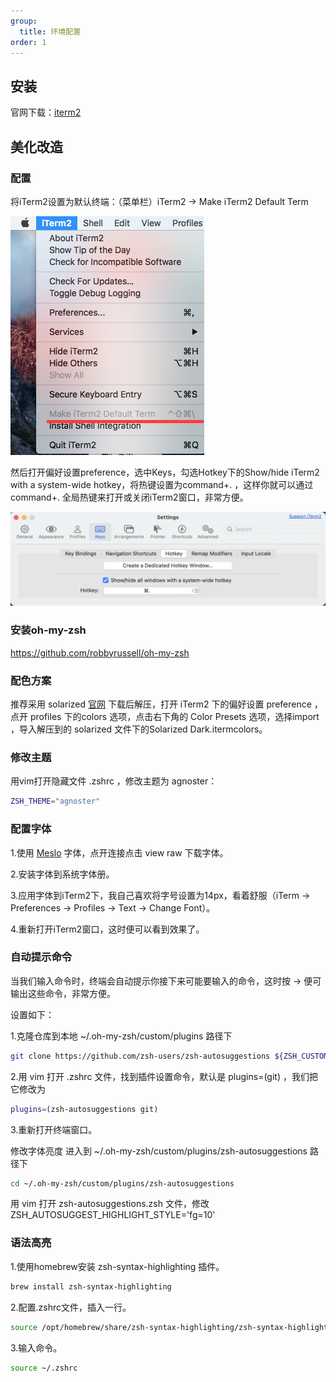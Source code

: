 ```yaml
---
group:
  title: 环境配置
order: 1
---
```


## 安装

官网下载：[iterm2](https://iterm2.com/)


## 美化改造

### 配置

将iTerm2设置为默认终端：（菜单栏）iTerm2 -> Make iTerm2 Default Term

![alt text](../assets/images/iterm2-1.png)

然后打开偏好设置preference，选中Keys，勾选Hotkey下的Show/hide iTerm2 with a system-wide hotkey，将热键设置为command+. ，这样你就可以通过command+. 全局热键来打开或关闭iTerm2窗口，非常方便。

![alt text](../assets/images/iterm2-2.png)


### 安装oh-my-zsh

https://github.com/robbyrussell/oh-my-zsh


### 配色方案

推荐采用 solarized [官网](https://ethanschoonover.com/solarized/) 下载后解压，打开 iTerm2 下的偏好设置 preference ，点开 profiles 下的colors 选项，点击右下角的 Color Presets 选项，选择import ，导入解压到的 solarized 文件下的Solarized Dark.itermcolors。


### 修改主题

用vim打开隐藏文件 .zshrc ，修改主题为 agnoster：

```bash
ZSH_THEME="agnoster"
```


### 配置字体

1.使用 [Meslo](https://github.com/powerline/fonts/blob/master/Meslo%20Slashed/Meslo%20LG%20M%20Regular%20for%20Powerline.ttf) 字体，点开连接点击 view raw 下载字体。

2.安装字体到系统字体册。

3.应用字体到iTerm2下，我自己喜欢将字号设置为14px，看着舒服（iTerm -> Preferences -> Profiles -> Text -> Change Font）。

4.重新打开iTerm2窗口，这时便可以看到效果了。


### 自动提示命令

当我们输入命令时，终端会自动提示你接下来可能要输入的命令，这时按 → 便可输出这些命令，非常方便。

设置如下：

1.克隆仓库到本地 ~/.oh-my-zsh/custom/plugins 路径下

```bash
git clone https://github.com/zsh-users/zsh-autosuggestions ${ZSH_CUSTOM:-~/.oh-my-zsh/custom}/plugins/zsh-autosuggestions
```

2.用 vim 打开 .zshrc 文件，找到插件设置命令，默认是 plugins=(git) ，我们把它修改为

```bash
plugins=(zsh-autosuggestions git)
```

3.重新打开终端窗口。

修改字体亮度 进入到 ~/.oh-my-zsh/custom/plugins/zsh-autosuggestions 路径下

```bash
cd ~/.oh-my-zsh/custom/plugins/zsh-autosuggestions
```

用 vim 打开 zsh-autosuggestions.zsh 文件，修改 ZSH_AUTOSUGGEST_HIGHLIGHT_STYLE='fg=10'


### 语法高亮

1.使用homebrew安装 zsh-syntax-highlighting 插件。

```bash
brew install zsh-syntax-highlighting
```

2.配置.zshrc文件，插入一行。

```bash
source /opt/homebrew/share/zsh-syntax-highlighting/zsh-syntax-highlighting.zsh
```

3.输入命令。

```bash
source ~/.zshrc
```